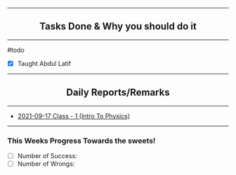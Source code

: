 ***
## <center> Tasks Done & Why you should do it </center>
***

#todo 
- [x] Taught Abdul Latif


---
## <center> Daily Reports/Remarks </center>
---
- [2021-09-17 Class - 1 (Intro To Physics)](2021-09-17%20Class%20-%201%20(Intro%20To%20Physics).md) 

---

### This Weeks Progress Towards the sweets!
- [ ] Number of Success:
- [ ] Number of Wrongs:
